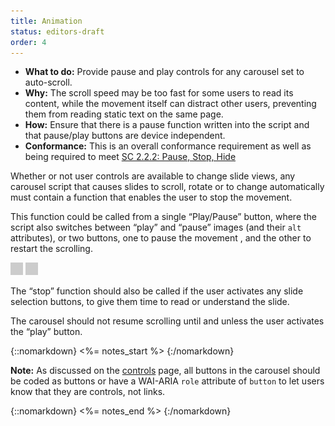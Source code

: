 ```yaml
---
title: Animation
status: editors-draft
order: 4
---
```


- **What to do:** Provide pause and play controls for any carousel set to auto-scroll.
- **Why:** The scroll speed may be too fast for some users to read its content, while the movement itself can distract other users, preventing them from reading static text on the same page.
- **How:** Ensure that there is a pause function written into the script and that pause/play buttons are device independent.
- **Conformance:** This is an overall conformance requirement as well as being required to meet [SC 2.2.2: Pause, Stop, Hide](http://www.w3.org/WAI/WCAG20/quickref/#qr-time-limits-pause)

Whether or not user controls are available to change slide views, any carousel script that causes slides to scroll, rotate or to change automatically must contain a function that enables the user to stop the movement.

This function could be called from a single “Play/Pause” button, where the script also switches between “play” and “pause” images (and their `alt` attributes), or two buttons, one to pause the movement , and the other to restart the scrolling.

![Pause](../img/placeholder.gif) ![Play](../img/placeholder.gif)

The “stop” function should also be called if the user activates any slide selection buttons, to give them time to read or understand the slide.

The carousel should not resume scrolling until and unless the user activates the “play” button.

{::nomarkdown}
<%= notes_start %>
{:/nomarkdown}

**Note:** As discussed on the [controls](controls.html) page, all buttons in the carousel should be coded as buttons or have a WAI-ARIA `role` attribute of `button` to let users know that they are controls, not links.

{::nomarkdown}
<%= notes_end %>
{:/nomarkdown}
